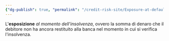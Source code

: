 ```yaml
---
{"dg-publish": true, "permalink": "/credit-risk-site/Exposure-at-default-(EAD)/"}
---
```






L'**esposizione** *al momento dell'insolvenza*, ovvero la somma di denaro che il debitore non ha ancora restituito alla banca nel momento in cui si verifica l'insolvenza.